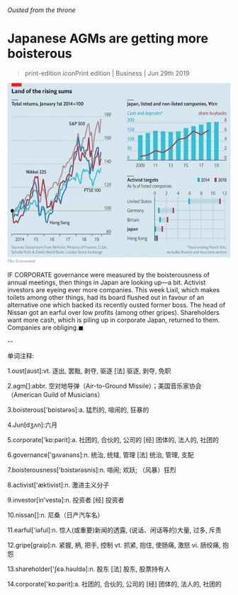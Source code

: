 ###### Ousted from the throne

# Japanese AGMs are getting more boisterous 

> print-edition iconPrint edition | Business | Jun 29th 2019 

![image](images/20190629_WBC312.png) 

IF CORPORATE governance were measured by the boisterousness of annual meetings, then things in Japan are looking up—a bit. Activist investors are eyeing ever more companies. This week Lixil, which makes toilets among other things, had its board flushed out in favour of an alternative one which backed its recently ousted former boss. The head of Nissan got an earful over low profits (among other gripes). Shareholders want more cash, which is piling up in corporate Japan, returned to them. Companies are obliging.◼ 

-- 

 单词注释:

1.oust[aust]:vt. 逐出, 罢黜, 剥夺, 驱逐 [法] 驱逐, 剥夺, 免职 

2.agm[]:abbr. 空对地导弹（Air-to-Ground Missile）；美国音乐家协会（American Guild of Musicians） 

3.boisterous['bɒistәrәs]:a. 猛烈的, 喧闹的, 狂暴的 

4.Jun[dʒʌn]:六月 

5.corporate['kɒ:pәrit]:a. 社团的, 合伙的, 公司的 [经] 团体的, 法人的, 社团的 

6.governance['gʌvәnәns]:n. 统治, 统辖, 管理 [法] 统治, 管理, 支配 

7.boisterousness['bɔistərəsnis]:n. 喧闹; 欢跃; （风暴）狂烈 

8.activist['æktivist]:n. 激进主义分子 

9.investor[in'vestә]:n. 投资者 [经] 投资者 

10.nissan[]:n. 尼桑（日产汽车名） 

11.earful['iәful]:n. 惊人(或重要)新闻的透露, (说话、闲话等的)大量, 过多, 斥责 

12.gripe[graip]:n. 紧握, 柄, 把手, 控制 vt. 抓紧, 抱住, 使肠痛, 激怒 vi. 肠绞痛, 抱怨 

13.shareholder['ʃєә.hәuldә]:n. 股东 [法] 股东, 股票持有人 

14.corporate['kɒ:pәrit]:a. 社团的, 合伙的, 公司的 [经] 团体的, 法人的, 社团的 

